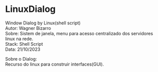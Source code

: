# LinuxDialog  
Window Dialog by Linux(shell script)  
Autor: Wagner Bizarro  
Sobre: Sistem de janela, menu para acesso centralizado dos servidores linux na rede.  
Stack: Shell Script  
Data: 21/10/2023  

Sobre o Dialog:  
Recurso do linux para construir interfaces(GUI).  

